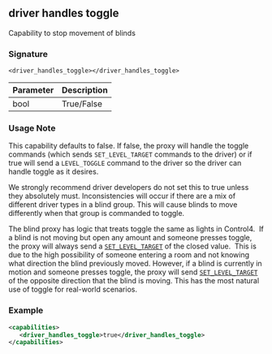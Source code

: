 ## driver handles toggle

Capability to stop movement of blinds


### Signature

`<driver_handles_toggle></driver_handles_toggle>`


| Parameter | Description |
| --- | --- |
| bool | True/False |


### Usage Note

This capability defaults to false. If false, the proxy will handle the toggle commands (which sends `SET_LEVEL_TARGET` commands to the driver) or if true will send a `LEVEL_TOGGLE` command to the driver so the driver can handle toggle as it desires.

We strongly recommend driver developers do not set this to true unless they absolutely must. Inconsistencies will occur if there are a mix of different driver types in a blind group. This will cause blinds to move differently when that group is commanded to toggle.  

The blind proxy has logic that treats toggle the same as lights in Control4.  If a blind is not moving but open any amount and someone presses toggle, the proxy will always send a [`SET_LEVEL_TARGET`][1] of the closed value.  This is due to the high possibility of someone entering a room and not knowing what direction the blind previously moved. However, if a blind is currently in motion and someone presses toggle, the proxy will send [`SET_LEVEL_TARGET`][2] of the opposite direction that the blind is moving. This has the most natural use of toggle for real-world scenarios.

### Example

```xml
<capabilities>
   <driver_handles_toggle>true</driver_handles_toggle>
</capabilities>
```


[1]:	https://snap-one.github.io/docs-driverworks-proxyprotocol/#set-level-target
[2]:	https://snap-one.github.io/docs-driverworks-proxyprotocol/#set-level-target